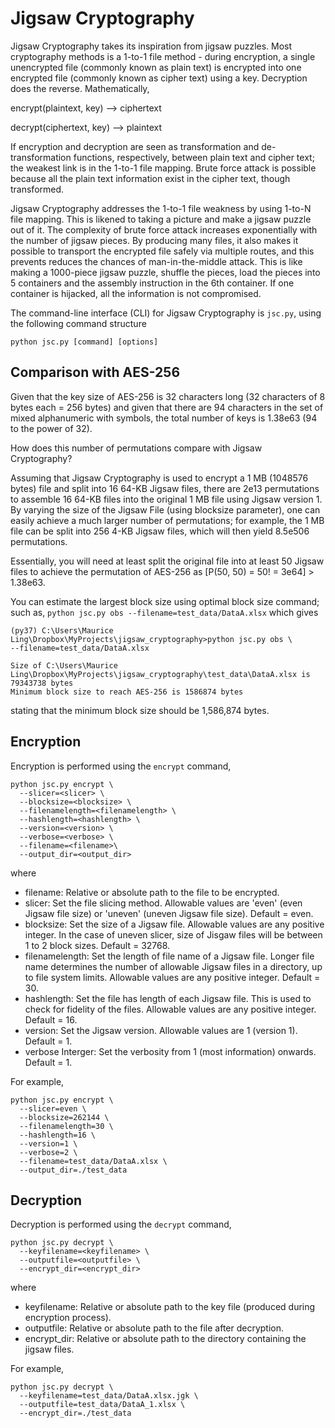 # Jigsaw Cryptography

Jigsaw Cryptography takes its inspiration from jigsaw puzzles. Most cryptography methods is a 1-to-1 file method - during encryption, a single unencrypted file (commonly known as plain text) is encrypted into one encrypted file (commonly known as cipher text) using a key. Decryption does the reverse. Mathematically,

encrypt(plaintext, key) --> ciphertext

decrypt(ciphertext, key) --> plaintext

If encryption and decryption are seen as transformation and de-transformation functions, respectively, between plain text and cipher text; the weakest link is in the 1-to-1 file mapping. Brute force attack is possible because all the plain text information exist in the cipher text, though transformed.

Jigsaw Cryptography addresses the 1-to-1 file weakness by using 1-to-N file mapping. This is likened to taking a picture and make a jigsaw puzzle out of it. The complexity of brute force attack increases exponentially with the number of jigsaw pieces. By producing many files, it also makes it possible to transport the encrypted file safely via multiple routes, and this prevents reduces the chances of man-in-the-middle attack. This is like making a 1000-piece jigsaw puzzle, shuffle the pieces, load the pieces into 5 containers and the assembly instruction in the 6th container. If one container is hijacked, all the information is not compromised. 

The command-line interface (CLI) for Jigsaw Cryptography is ```jsc.py```, using the following command structure

```python jsc.py [command] [options]```

## Comparison with AES-256

Given that the key size of AES-256 is 32 characters long (32 characters of 8 bytes each = 256 bytes) and given that there are 94 characters in the set of mixed alphanumeric with symbols, the total number of keys is 1.38e63 (94 to the power of 32).

How does this number of permutations compare with Jigsaw Cryptography?

Assuming that Jigsaw Cryptography is used to encrypt a 1 MB (1048576 bytes) file and split into 16 64-KB Jigsaw files, there are 2e13 permutations to assemble 16 64-KB files into the original 1 MB file using Jigsaw version 1. By varying the size of the Jigsaw File (using blocksize parameter), one can easily achieve a much larger number of permutations; for example, the 1 MB file can be split into 256 4-KB Jigsaw files, which will then yield 8.5e506 permutations.

Essentially, you will need at least split the original file into at least 50 Jigsaw files to achieve the permutation of AES-256 as [P(50, 50) = 50! = 3e64] > 1.38e63.

You can estimate the largest block size using optimal block size command; such as, ```python jsc.py obs --filename=test_data/DataA.xlsx``` which gives

```
(py37) C:\Users\Maurice Ling\Dropbox\MyProjects\jigsaw_cryptography>python jsc.py obs \
--filename=test_data/DataA.xlsx

Size of C:\Users\Maurice Ling\Dropbox\MyProjects\jigsaw_cryptography\test_data\DataA.xlsx is 79343738 bytes
Minimum block size to reach AES-256 is 1586874 bytes
```

stating that the minimum block size should be 1,586,874 bytes.

## Encryption

Encryption is performed using the ```encrypt``` command,

```
python jsc.py encrypt \
  --slicer=<slicer> \
  --blocksize=<blocksize> \
  --filenamelength=<filenamelength> \
  --hashlength=<hashlength> \
  --version=<version> \
  --verbose=<verbose> \
  --filename=<filename>\
  --output_dir=<output_dir>
```

where

* filename: Relative or absolute path to the file to be encrypted.
* slicer: Set the file slicing method. Allowable values are 'even' (even Jigsaw file size) or 'uneven' (uneven Jigsaw file size). Default = even.
* blocksize: Set the size of a Jigsaw file. Allowable values are any positive integer. In the case of uneven slicer, size of Jisgaw files will be between 1 to 2  block sizes. Default = 32768.
* filenamelength: Set the length of file name of a Jigsaw file. Longer file name determines the number of allowable Jigsaw files in a directory, up to file system limits. Allowable values are any positive integer. Default = 30.
* hashlength: Set the file has length of each Jigsaw file. This is used to check for fidelity of the files. Allowable values are any positive integer. Default = 16.
* version: Set the Jigsaw version. Allowable values are 1 (version 1). Default = 1.
* verbose Interger: Set the verbosity from 1 (most information) onwards. Default = 1.

For example, 
```
python jsc.py encrypt \
  --slicer=even \
  --blocksize=262144 \
  --filenamelength=30 \
  --hashlength=16 \
  --version=1 \
  --verbose=2 \
  --filename=test_data/DataA.xlsx \
  --output_dir=./test_data
```

## Decryption

Decryption is performed using the ```decrypt``` command,

```
python jsc.py decrypt \
  --keyfilename=<keyfilename> \
  --outputfile=<outputfile> \
  --encrypt_dir=<encrypt_dir>
```

where

* keyfilename: Relative or absolute path to the key file (produced during encryption process).
* outputfile: Relative or absolute path to the file after decryption.
* encrypt_dir: Relative or absolute path to the directory containing the jigsaw files.

For example, 
```
python jsc.py decrypt \
  --keyfilename=test_data/DataA.xlsx.jgk \
  --outputfile=test_data/DataA_1.xlsx \
  --encrypt_dir=./test_data
```
